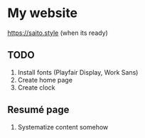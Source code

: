 # My website

https://saito.style (when its ready)

## TODO

1. Install fonts (Playfair Display, Work Sans)
2. Create home page
3. Create clock

## Resumé page

1. Systematize content somehow

